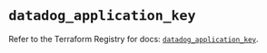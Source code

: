 # `datadog_application_key`

Refer to the Terraform Registry for docs: [`datadog_application_key`](https://registry.terraform.io/providers/datadog/datadog/3.50.0/docs/resources/application_key).
